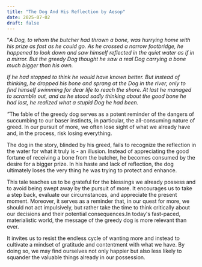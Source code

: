 ```yaml
---
title: "The Dog And His Reflection by Aesop"
date: 2025-07-02
draft: false
---
```


<p>“<em id="">A Dog, to whom the butcher had thrown a bone, was hurrying home with his prize as fast as he could go. As he crossed a narrow footbridge, he happened to look down and saw himself reflected in the quiet water as if in a mirror. But the greedy Dog thought he saw a real Dog carrying a bone much bigger than his own.</em></p><p><em id="">If he had stopped to think he would have known better. But instead of thinking, he dropped his bone and sprang at the Dog in the river, only to find himself swimming for dear life to reach the shore. At last he managed to scramble out, and as he stood sadly thinking about the good bone he had lost, he realized what a stupid Dog he had been.</em></p><p><em id="">”</em>The fable of the greedy dog serves as a potent reminder of the dangers of succumbing to our baser instincts, in particular, the all-consuming nature of greed. In our pursuit of more, we often lose sight of what we already have and, in the process, risk losing everything.</p><p>The dog in the story, blinded by his greed, fails to recognize the reflection in the water for what it truly is - an illusion. Instead of appreciating the good fortune of receiving a bone from the butcher, he becomes consumed by the desire for a bigger prize. In his haste and lack of reflection, the dog ultimately loses the very thing he was trying to protect and enhance.</p><p>This tale teaches us to be grateful for the blessings we already possess and to avoid being swept away by the pursuit of more. It encourages us to take a step back, evaluate our circumstances, and appreciate the present moment. Moreover, it serves as a reminder that, in our quest for more, we should not act impulsively, but rather take the time to think critically about our decisions and their potential consequences.In today's fast-paced, materialistic world, the message of the greedy dog is more relevant than ever. </p><p>It invites us to resist the endless cycle of wanting more and instead to cultivate a mindset of gratitude and contentment with what we have. By doing so, we may find ourselves not only happier but also less likely to squander the valuable things already in our possession.</p>